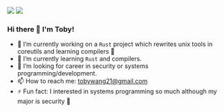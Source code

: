 
<!--
### Hi there 👋

Here are some ideas to get you started:

- 🔭 I’m currently working on ...
- 🌱 I’m currently learning ...
- 👯 I’m looking to collaborate on ...
- 🤔 I’m looking for help with ...
- 💬 Ask me about ...
- 📫 How to reach me: ...
- 😄 Pronouns: ...
- ⚡ Fun fact: ...
-->

![](https://komarev.com/ghpvc/?tobyw21&style=plastic)
![](https://komarev.com/ghpvc/?username=tobyw21&color=brightgreen)

### Hi there 👋 I'm Toby!

- 🔭 I’m currently working on a `Rust` project which rewrites unix tools in coreutils and learning compilers 🤩
- 🌱 I’m currently learning `Rust` and compilers.
- 🤔 I’m looking for career in security or systems programming/development.
- 📫 How to reach me: tobywang21@gmail.com
- ⚡ Fun fact: I interested in systems programming so much although my major is security 🧐
